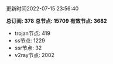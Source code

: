 更新时间2022-07-15 23:56:40

**总订阅: 378**
**总节点: 15709**
**有效节点: 3682**
- trojan节点: 419
- ss节点: 1229
- ssr节点: 32
- v2ray节点: 2002
